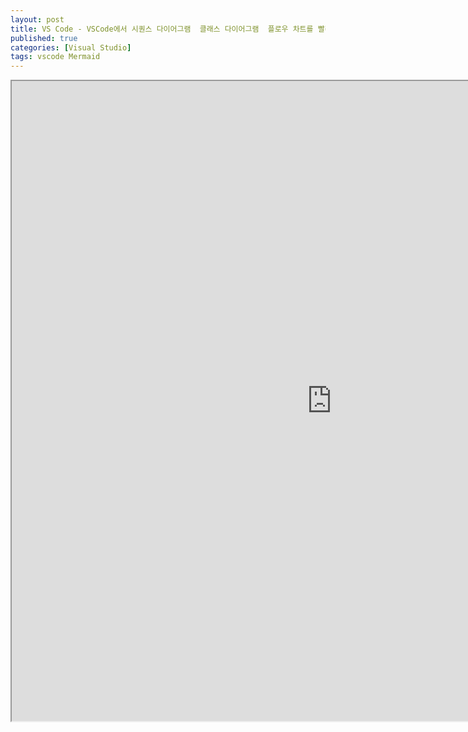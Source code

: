 ```yaml
---
layout: post
title: VS Code - VSCode에서 시퀀스 다이어그램  클래스 다이어그램  플로우 차트를 빨리 쓰고 싶다면 Mermaid Graphical Editor
published: true
categories: [Visual Studio]
tags: vscode Mermaid
---
```

<iframe width="1024" height="1024" src="https://docs.google.com/document/d/e/2PACX-1vRf3XkyoHD3DO4whxUQYHIDD5qnjugNiYx-xU1jSEPLPsXarKvl_0uQG5-50hzDgf-2sRnkM8A9PsME/pub?embedded=true"></iframe>     

